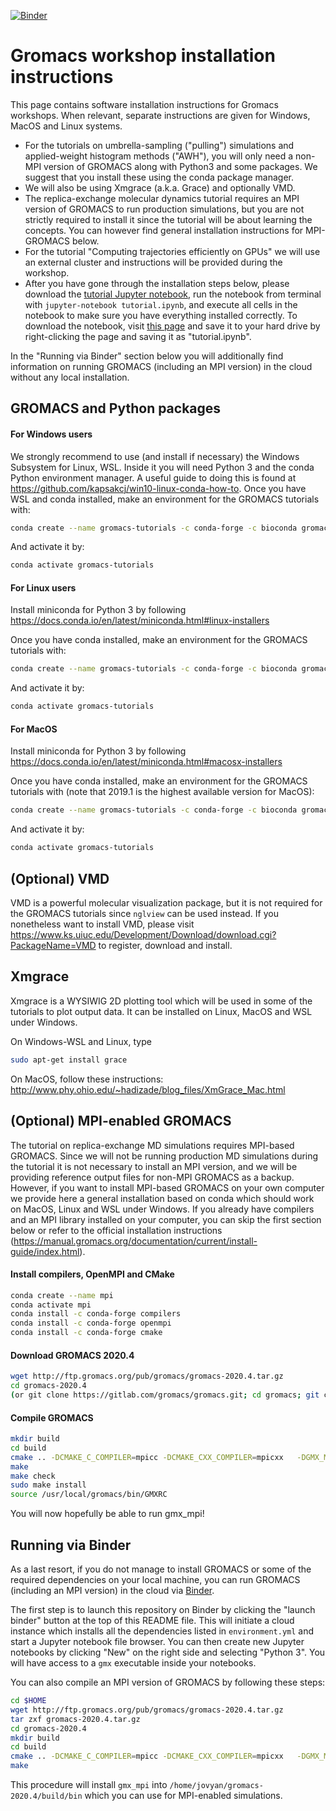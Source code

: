 [![Binder](https://mybinder.org/badge_logo.svg)](https://mybinder.org/v2/gh/ENCCS/gromacs-workshop-installation/HEAD)

# Gromacs workshop installation instructions

This page contains software installation instructions for Gromacs workshops. When relevant, separate instructions are given for Windows, MacOS and Linux systems.

- For the tutorials on umbrella-sampling ("pulling") simulations and applied-weight histogram methods ("AWH"), you will only need a non-MPI version of GROMACS along with Python3 and some packages. We suggest that you install these using the conda package manager. 
- We will also be using Xmgrace (a.k.a. Grace) and optionally VMD.
- The replica-exchange molecular dynamics tutorial requires an MPI version of GROMACS to run production simulations, but you are not strictly required to install it since the tutorial will be about learning the concepts. You can however find general installation instructions for MPI-GROMACS below. 
- For the tutorial "Computing trajectories efficiently on GPUs" we will use an external cluster and instructions will be provided during the workshop.
- After you have gone through the installation steps below, please download the [tutorial Jupyter notebook](tutorial.ipynb), run the notebook from terminal with `jupyter-notebook tutorial.ipynb`, and execute all cells in the notebook to make sure you have everything installed correctly.
To download the notebook, visit [this page](https://raw.githubusercontent.com/ENCCS/gromacs-workshop-installation/main/tutorial.ipynb) and save it to your hard drive by right-clicking the page and saving it as "tutorial.ipynb". 

<p class="callout info">In the "Running via Binder" section below you will additionally find information on running GROMACS (including an MPI version) in the cloud without any local installation.</p>


## GROMACS and Python packages

#### For Windows users

We strongly recommend to use (and install if necessary) the Windows Subsystem for Linux, WSL. Inside it you will need Python 3 and the conda Python environment manager. A useful guide to doing this is found at https://github.com/kapsakcj/win10-linux-conda-how-to. Once you have WSL and conda installed, make an environment for the GROMACS tutorials with:

```bash
conda create --name gromacs-tutorials -c conda-forge -c bioconda gromacs=2020.4 matplotlib nglview notebook numpy requests pandas seaborn
```

And activate it by:

```bash
conda activate gromacs-tutorials
```

#### For Linux users

Install miniconda for Python 3 by following 
https://docs.conda.io/en/latest/miniconda.html#linux-installers 

Once you have conda installed, make an environment for the GROMACS tutorials with:

```bash
conda create --name gromacs-tutorials -c conda-forge -c bioconda gromacs=2020.4 matplotlib nglview notebook numpy requests pandas seaborn
```

And activate it by:

```bash
conda activate gromacs-tutorials
```

#### For MacOS

Install miniconda for Python 3 by following https://docs.conda.io/en/latest/miniconda.html#macosx-installers 

Once you have conda installed, make an environment for the GROMACS tutorials with (note that 2019.1 is the highest available version for MacOS):

```bash
conda create --name gromacs-tutorials -c conda-forge -c bioconda gromacs=2019.1 matplotlib nglview notebook numpy requests pandas seaborn
```

And activate it by:

```bash
conda activate gromacs-tutorials
```

## (Optional) VMD

VMD is a powerful molecular visualization package, but it is not required for the GROMACS tutorials since `nglview` can be used instead. If you nonetheless want to install VMD, please visit
https://www.ks.uiuc.edu/Development/Download/download.cgi?PackageName=VMD to register, download and install.

## Xmgrace

Xmgrace is a WYSIWIG 2D plotting tool which will be used in some of the tutorials to plot output data. It can be installed on Linux, MacOS and WSL under Windows.

On Windows-WSL and Linux, type 

```bash
sudo apt-get install grace
```

On MacOS, follow these instructions: http://www.phy.ohio.edu/~hadizade/blog_files/XmGrace_Mac.html

## (Optional) MPI-enabled GROMACS

The tutorial on replica-exchange MD simulations requires MPI-based GROMACS. Since we will not be running production MD simulations during the tutorial it is not necessary to install an MPI version, and we will be providing reference output files for non-MPI GROMACS as a backup. 
However, if you want to install MPI-based GROMACS on your own computer we provide here a general installation based on conda which should work on MacOS, Linux and WSL under Windows. If you already have compilers and an MPI library installed on your computer, you can skip the first section below or refer to the official installation instructions (https://manual.gromacs.org/documentation/current/install-guide/index.html). 

#### Install compilers, OpenMPI and CMake

```bash
conda create --name mpi
conda activate mpi
conda install -c conda-forge compilers
conda install -c conda-forge openmpi
conda install -c conda-forge cmake
```

#### Download GROMACS 2020.4

```bash
wget http://ftp.gromacs.org/pub/gromacs/gromacs-2020.4.tar.gz 
cd gromacs-2020.4
(or git clone https://gitlab.com/gromacs/gromacs.git; cd gromacs; git checkout v2020.4)
```

#### Compile GROMACS

```bash
mkdir build
cd build
cmake .. -DCMAKE_C_COMPILER=mpicc -DCMAKE_CXX_COMPILER=mpicxx   -DGMX_MPI=ON -DGMX_DOUBLE=OFF  -DGMX_BUILD_OWN_FFTW=ON -DREGRESSIONTEST_DOWNLOAD=ON
make
make check
sudo make install
source /usr/local/gromacs/bin/GMXRC
```

You will now hopefully be able to run gmx_mpi!

## Running via Binder

As a last resort, if you do not manage to install GROMACS or some of the required dependencies on your local machine, 
you can run GROMACS (including an MPI version) in the cloud via [Binder](https://mybinder.org/).

The first step is to launch this repository on Binder by clicking the "launch binder" button at the top of this README file.
This will initiate a cloud instance which installs all the dependencies listed in `environment.yml` and start a Jupyter notebook 
file browser. You can then create new Jupyter notebooks by clicking "New" on the right side and selecting "Python 3". You will have 
access to a `gmx` executable inside your notebooks.

You can also compile an MPI version of GROMACS by following these steps:

```bash
cd $HOME
wget http://ftp.gromacs.org/pub/gromacs/gromacs-2020.4.tar.gz
tar zxf gromacs-2020.4.tar.gz
cd gromacs-2020.4
mkdir build
cd build
cmake .. -DCMAKE_C_COMPILER=mpicc -DCMAKE_CXX_COMPILER=mpicxx   -DGMX_MPI=ON -DGMX_DOUBLE=OFF  -DGMX_FFT_LIBRARY=fftpack
make
```

This procedure will install `gmx_mpi` into `/home/jovyan/gromacs-2020.4/build/bin` which you can use for MPI-enabled simulations.







